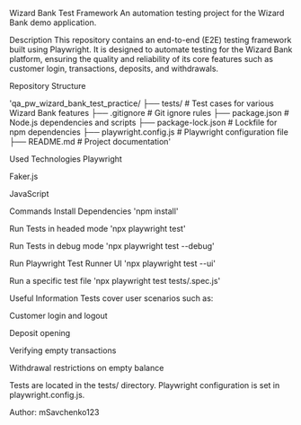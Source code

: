 Wizard Bank Test Framework
An automation testing project for the Wizard Bank demo application.

Description
This repository contains an end-to-end (E2E) testing framework built using Playwright.
It is designed to automate testing for the Wizard Bank platform, ensuring the quality and reliability of its core features such as customer login, transactions, deposits, and withdrawals.

Repository Structure

'qa_pw_wizard_bank_test_practice/
├── tests/                 # Test cases for various Wizard Bank features
├── .gitignore             # Git ignore rules
├── package.json           # Node.js dependencies and scripts
├── package-lock.json      # Lockfile for npm dependencies
├── playwright.config.js   # Playwright configuration file
├── README.md              # Project documentation'


Used Technologies
Playwright

Faker.js

JavaScript

Commands
Install Dependencies
'npm install'

Run Tests in headed mode
'npx playwright test'

Run Tests in debug mode
'npx playwright test --debug'

Run Playwright Test Runner UI
'npx playwright test --ui'

Run a specific test file
'npx playwright test tests/<test-file-name>.spec.js'

Useful Information
Tests cover user scenarios such as:

Customer login and logout

Deposit opening

Verifying empty transactions

Withdrawal restrictions on empty balance

Tests are located in the tests/ directory.
Playwright configuration is set in playwright.config.js.

Author: mSavchenko123

